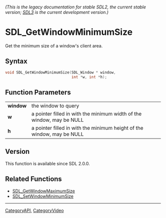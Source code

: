 ###### (This is the legacy documentation for stable SDL2, the current stable version; [SDL3](https://wiki.libsdl.org/SDL3/) is the current development version.)
# SDL_GetWindowMinimumSize

Get the minimum size of a window's client area.

## Syntax

```c
void SDL_GetWindowMinimumSize(SDL_Window * window,
                              int *w, int *h);

```

## Function Parameters

|                |                                                                        |
| -------------- | ---------------------------------------------------------------------- |
| **window**     | the window to query                                                    |
| **w**          | a pointer filled in with the minimum width of the window, may be NULL  |
| **h**          | a pointer filled in with the minimum height of the window, may be NULL |

## Version

This function is available since SDL 2.0.0.

## Related Functions

* [SDL_GetWindowMaximumSize](SDL_GetWindowMaximumSize)
* [SDL_SetWindowMinimumSize](SDL_SetWindowMinimumSize)

----
[CategoryAPI](CategoryAPI), [CategoryVideo](CategoryVideo)

